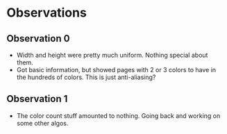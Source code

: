 # Observations
## Observation 0
- Width and height were pretty much uniform.  Nothing special about them.
- Got basic information, but showed pages with 2 or 3 colors to have in the hundreds of colors.  This is just anti-aliasing?

## Observation 1
- The color count stuff amounted to nothing.  Going back and working on some other algos.